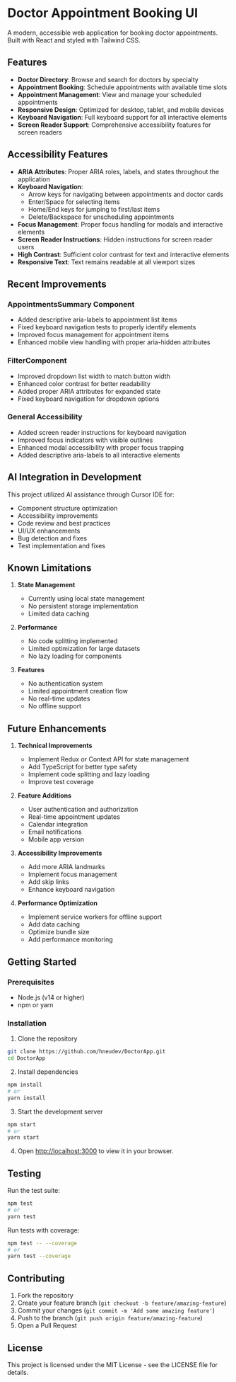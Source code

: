 # Doctor Appointment Booking UI

A modern, accessible web application for booking doctor appointments. Built with React and styled with Tailwind CSS.

## Features

- **Doctor Directory**: Browse and search for doctors by specialty
- **Appointment Booking**: Schedule appointments with available time slots
- **Appointment Management**: View and manage your scheduled appointments
- **Responsive Design**: Optimized for desktop, tablet, and mobile devices
- **Keyboard Navigation**: Full keyboard support for all interactive elements
- **Screen Reader Support**: Comprehensive accessibility features for screen readers

## Accessibility Features

- **ARIA Attributes**: Proper ARIA roles, labels, and states throughout the application
- **Keyboard Navigation**:
  - Arrow keys for navigating between appointments and doctor cards
  - Enter/Space for selecting items
  - Home/End keys for jumping to first/last items
  - Delete/Backspace for unscheduling appointments
- **Focus Management**: Proper focus handling for modals and interactive elements
- **Screen Reader Instructions**: Hidden instructions for screen reader users
- **High Contrast**: Sufficient color contrast for text and interactive elements
- **Responsive Text**: Text remains readable at all viewport sizes

## Recent Improvements

### AppointmentsSummary Component

- Added descriptive aria-labels to appointment list items
- Fixed keyboard navigation tests to properly identify elements
- Improved focus management for appointment items
- Enhanced mobile view handling with proper aria-hidden attributes

### FilterComponent

- Improved dropdown list width to match button width
- Enhanced color contrast for better readability
- Added proper ARIA attributes for expanded state
- Fixed keyboard navigation for dropdown options

### General Accessibility

- Added screen reader instructions for keyboard navigation
- Improved focus indicators with visible outlines
- Enhanced modal accessibility with proper focus trapping
- Added descriptive aria-labels to all interactive elements

## AI Integration in Development

This project utilized AI assistance through Cursor IDE for:

- Component structure optimization
- Accessibility improvements
- Code review and best practices
- UI/UX enhancements
- Bug detection and fixes
- Test implementation and fixes

## Known Limitations

1. **State Management**

   - Currently using local state management
   - No persistent storage implementation
   - Limited data caching

2. **Performance**

   - No code splitting implemented
   - Limited optimization for large datasets
   - No lazy loading for components

3. **Features**
   - No authentication system
   - Limited appointment creation flow
   - No real-time updates
   - No offline support

## Future Enhancements

1. **Technical Improvements**

   - Implement Redux or Context API for state management
   - Add TypeScript for better type safety
   - Implement code splitting and lazy loading
   - Improve test coverage

2. **Feature Additions**

   - User authentication and authorization
   - Real-time appointment updates
   - Calendar integration
   - Email notifications
   - Mobile app version

3. **Accessibility Improvements**

   - Add more ARIA landmarks
   - Implement focus management
   - Add skip links
   - Enhance keyboard navigation

4. **Performance Optimization**
   - Implement service workers for offline support
   - Add data caching
   - Optimize bundle size
   - Add performance monitoring

## Getting Started

### Prerequisites

- Node.js (v14 or higher)
- npm or yarn

### Installation

1. Clone the repository

```bash
git clone https://github.com/hneudev/DoctorApp.git
cd DoctorApp
```

2. Install dependencies

```bash
npm install
# or
yarn install
```

3. Start the development server

```bash
npm start
# or
yarn start
```

4. Open [http://localhost:3000](http://localhost:3000) to view it in your browser.

## Testing

Run the test suite:

```bash
npm test
# or
yarn test
```

Run tests with coverage:

```bash
npm test -- --coverage
# or
yarn test --coverage
```

## Contributing

1. Fork the repository
2. Create your feature branch (`git checkout -b feature/amazing-feature`)
3. Commit your changes (`git commit -m 'Add some amazing feature'`)
4. Push to the branch (`git push origin feature/amazing-feature`)
5. Open a Pull Request

## License

This project is licensed under the MIT License - see the LICENSE file for details.
